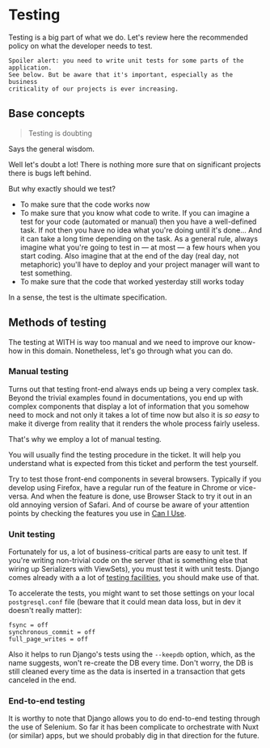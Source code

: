 # Testing

Testing is a big part of what we do. Let's review here the recommended policy on
what the developer needs to test.

```{warning}
Spoiler alert: you need to write unit tests for some parts of the application.
See below. But be aware that it's important, especially as the business
criticality of our projects is ever increasing.
```

## Base concepts

> Testing is doubting

Says the general wisdom.

Well let's doubt a lot! There is nothing more sure that on significant projects
there is bugs left behind.

But why exactly should we test?

-   To make sure that the code works now
-   To make sure that you know what code to write. If you can imagine a test for
    your code (automated or manual) then you have a well-defined task. If not
    then you have no idea what you're doing until it's done... And it can take a
    long time depending on the task. As a general rule, always imagine what
    you're going to test in &mdash; at most &mdash; a few hours when you start
    coding. Also imagine that at the end of the day (real day, not metaphoric)
    you'll have to deploy and your project manager will want to test something.
-   To make sure that the code that worked yesterday still works today

In a sense, the test is the ultimate specification.

## Methods of testing

The testing at WITH is way too manual and we need to improve our know-how in
this domain. Nonetheless, let's go through what you can do.

### Manual testing

Turns out that testing front-end always ends up being a very complex task.
Beyond the trivial examples found in documentations, you end up with complex
components that display a lot of information that you somehow need to mock and
not only it takes a lot of time now but also it is _so easy_ to make it diverge
from reality that it renders the whole process fairly useless.

That's why we employ a lot of manual testing.

You will usually find the testing procedure in the ticket. It will help you
understand what is expected from this ticket and perform the test yourself.

Try to test those front-end components in several browsers. Typically if you
develop using Firefox, have a regular run of the feature in Chrome or
vice-versa. And when the feature is done, use Browser Stack to try it out in an
old annoying version of Safari. And of course be aware of your attention points
by checking the features you use in [Can I Use](https://caniuse.com/).

### Unit testing

Fortunately for us, a lot of business-critical parts are easy to unit test. If
you're writing non-trivial code on the server (that is something else that
wiring up Serializers with ViewSets), you must test it with unit tests. Django
comes already with a a lot of
[testing facilities](https://docs.djangoproject.com/en/3.2/topics/testing/), you
should make use of that.

To accelerate the tests, you might want to set those settings on your local
`postgresql.conf` file (beware that it could mean data loss, but in dev it
doesn't really matter):

```text
fsync = off
synchronous_commit = off
full_page_writes = off
```

Also it helps to run Django's tests using the `--keepdb` option, which, as the
name suggests, won't re-create the DB every time. Don't worry, the DB is still
cleaned every time as the data is inserted in a transaction that gets canceled
in the end.

### End-to-end testing

It is worthy to note that Django allows you to do end-to-end testing through the
use of Selenium. So far it has been complicate to orchestrate with Nuxt (or
similar) apps, but we should probably dig in that direction for the future.
